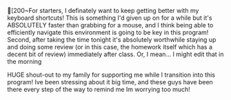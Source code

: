 [200~For starters, I definately want to keep getting better with my keyboard shortcuts! This is something I'd given up on for a while but it's ABSOLUTELY faster than grabbing for a mouse, and I think being able to efficiently navigate this environment is going to be key in this program! Second, after taking the time tonight it's absolutely worthwhile staying up and doing some review (or in this case, the homework itself which has a decent bit of review) immediately after class. Or, I mean... I might edit that in the morning


HUGE shout-out to my family for supporting me while I transition into this program! Ive been stressing about it big time, and these guys have been there every step of the way to remind me Im worrying too much!
